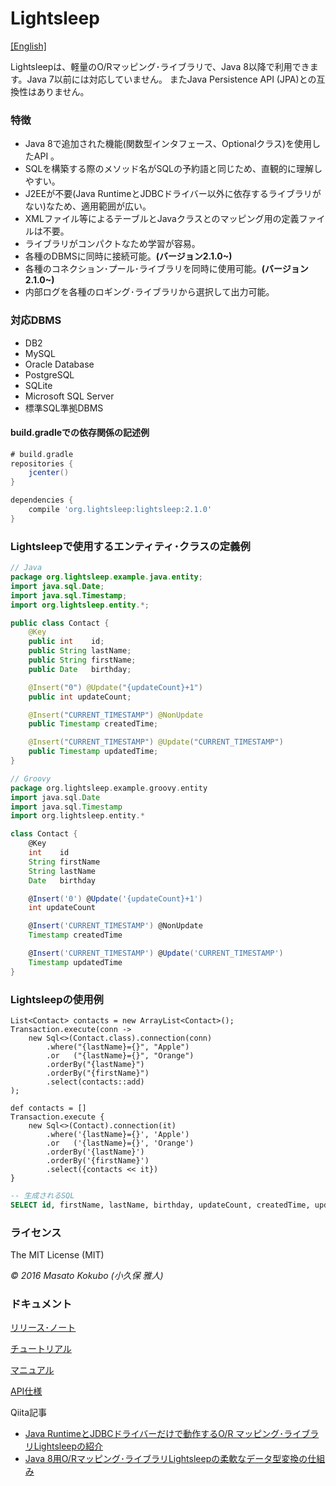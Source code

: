 Lightsleep
===========

[[English]](README.md)

Lightsleepは、軽量のO/Rマッピング･ライブラリで、Java 8以降で利用できます。Java 7以前には対応していません。
またJava Persistence API (JPA)との互換性はありません。

### 特徴

- Java 8で追加された機能(関数型インタフェース、Optionalクラス)を使用したAPI 。
- SQLを構築する際のメソッド名がSQLの予約語と同じため、直観的に理解しやすい。
- J2EEが不要(Java RuntimeとJDBCドライバー以外に依存するライブラリがない)なため、適用範囲が広い。
- XMLファイル等によるテーブルとJavaクラスとのマッピング用の定義ファイルは不要。
- ライブラリがコンパクトなため学習が容易。
- 各種のDBMSに同時に接続可能。**(バージョン2.1.0~)**
- 各種のコネクション･プール･ライブラリを同時に使用可能。**(バージョン2.1.0~)**
- 内部ログを各種のロギング･ライブラリから選択して出力可能。

### 対応DBMS

- DB2
- MySQL
- Oracle Database
- PostgreSQL
- SQLite
- Microsoft SQL Server
- 標準SQL準拠DBMS

#### build.gradleでの依存関係の記述例

```gradle:build.gradle
# build.gradle
repositories {
    jcenter()
}

dependencies {
    compile 'org.lightsleep:lightsleep:2.1.0'
}
```

### Lightsleepで使用するエンティティ･クラスの定義例

```java:Contact.java
// Java
package org.lightsleep.example.java.entity;
import java.sql.Date;
import java.sql.Timestamp;
import org.lightsleep.entity.*;

public class Contact {
	@Key
	public int    id;
	public String lastName;
	public String firstName;
	public Date   birthday;

	@Insert("0") @Update("{updateCount}+1")
	public int updateCount;

	@Insert("CURRENT_TIMESTAMP") @NonUpdate
	public Timestamp createdTime;

	@Insert("CURRENT_TIMESTAMP") @Update("CURRENT_TIMESTAMP")
	public Timestamp updatedTime;
}
```

```groovy:Contact.groovy
// Groovy
package org.lightsleep.example.groovy.entity
import java.sql.Date
import java.sql.Timestamp
import org.lightsleep.entity.*

class Contact {
	@Key
	int    id
	String firstName
	String lastName
	Date   birthday

	@Insert('0') @Update('{updateCount}+1')
	int updateCount

	@Insert('CURRENT_TIMESTAMP') @NonUpdate
	Timestamp createdTime

	@Insert('CURRENT_TIMESTAMP') @Update('CURRENT_TIMESTAMP')
	Timestamp updatedTime
}
```

### Lightsleepの使用例

```java:Java
List<Contact> contacts = new ArrayList<Contact>();
Transaction.execute(conn ->
    new Sql<>(Contact.class).connection(conn)
        .where("{lastName}={}", "Apple")
        .or   ("{lastName}={}", "Orange")
        .orderBy("{lastName}")
        .orderBy("{firstName}")
        .select(contacts::add)
);
```

```groovy:Groovy
def contacts = []
Transaction.execute {
    new Sql<>(Contact).connection(it)
        .where('{lastName}={}', 'Apple')
        .or   ('{lastName}={}', 'Orange')
        .orderBy('{lastName}')
        .orderBy('{firstName}')
        .select({contacts << it})
}
```

```sql
-- 生成されるSQL
SELECT id, firstName, lastName, birthday, updateCount, createdTime, updatedTime FROM Contact WHERE lastName='Apple' OR lastName='Orange' ORDER BY lastName ASC, firstName ASC
```

### ライセンス

The MIT License (MIT)

*&copy; 2016 Masato Kokubo (小久保 雅人)*

### ドキュメント

[リリース･ノート](ReleaseNotes_ja.md)

[チュートリアル](Tutorial_ja.md)

[マニュアル](Manual_ja.md)

[API仕様](http://masatokokubo.github.io/Lightsleep/javadoc_ja/index.html)

Qiita記事
- <a href="http://qiita.com/MasatoKokubo/items/ab46696b203d7f67036c" target="_blank">Java RuntimeとJDBCドライバーだけで動作するO/R マッピング･ライブラリLightsleepの紹介</a>
- <a href="http://qiita.com/MasatoKokubo/items/1080d1277e2b51d88f89" target="_blank">Java 8用O/Rマッピング･ライブラリLightsleepの柔軟なデータ型変換の仕組み</a>
